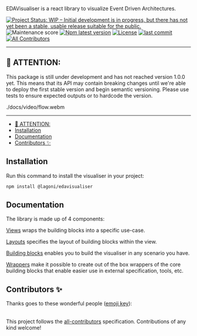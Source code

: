 EDAVisualiser is a react library to visualize Event Driven Architectures.

[![Project Status: WIP – Initial development is in progress, but there has not yet been a stable, usable release suitable for the public.](https://www.repostatus.org/badges/latest/wip.svg)](https://www.repostatus.org/#wip)
![Maintenance score](https://img.shields.io/npms-io/maintenance-score/@asyncapi/modelina)
[![Npm latest version](https://img.shields.io/npm/v/@lagoni/edavisualiser)](https://www.npmjs.com/package/@lagoni/edavisualiser)
[![License](https://img.shields.io/github/license/jonaslagoni/EDAVisualiser)](https://github.com/asyncapi/modelina/blob/master/LICENSE)
[![last commit](https://img.shields.io/github/last-commit/jonaslagoni/EDAVisualiser)](https://github.com/asyncapi/modelina/commits/master) <!-- ALL-CONTRIBUTORS-BADGE:START - Do not remove or modify this section -->
[![All Contributors](https://img.shields.io/badge/all_contributors-0-orange.svg?style=flat-square)](#contributors-)
<!-- ALL-CONTRIBUTORS-BADGE:END -->

---

## :loudspeaker: ATTENTION:

This package is still under development and has not reached version 1.0.0 yet. This means that its API may contain breaking changes until we're able to deploy the first stable version and begin semantic versioning. Please use tests to ensure expected outputs or to hardcode the version.

./docs/video/flow.webm

---

<!-- toc is generated with GitHub Actions do not remove toc markers -->

<!-- toc -->

- [:loudspeaker: ATTENTION:](#loudspeaker-attention)
- [Installation](#installation)
- [Documentation](#documentation)
- [Contributors ✨](#contributors-)

<!-- tocstop -->

## Installation

Run this command to install the visualiser in your project:

```bash
npm install @lagoni/edavisualiser
```

## Documentation
The library is made up of 4 components:

[Views](./docs/views.md) wraps the building blocks into a specific use-case.

[Layouts](./docs/layouts.md) specifies the layout of building blocks within the view.

[Building blocks](./docs/building-blocks.md) enables you to build the visualiser in any scenario you have.

[Wrappers](./docs/wrappers.md) make it possible to create out of the box wrappers of the core building blocks that enable easier use in external specification, tools, etc.

## Contributors ✨

Thanks goes to these wonderful people ([emoji key](https://allcontributors.org/docs/en/emoji-key)):

<!-- ALL-CONTRIBUTORS-LIST:START - Do not remove or modify this section -->
<!-- prettier-ignore-start -->
<!-- markdownlint-disable -->
<table>
</table>

<!-- markdownlint-restore -->
<!-- prettier-ignore-end -->

<!-- ALL-CONTRIBUTORS-LIST:END -->

This project follows the [all-contributors](https://github.com/all-contributors/all-contributors) specification. Contributions of any kind welcome!
